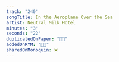 ```yaml
---
track: "240"
songTitle: In the Aeroplane Over the Sea
artist: Neutral Milk Hotel
minutes: "3"
seconds: "22"
duplicatedOnPaper: "👍🏻"
addedOnRYM: "👍🏻"
sharedOnMonoquin: ❌
---
```

